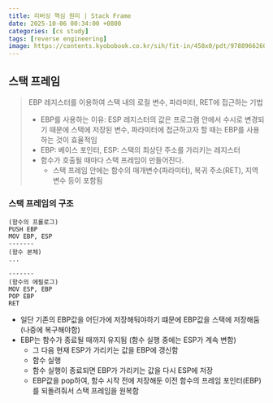 ```yaml
---
title: 리버싱 핵심 원리 | Stack Frame
date: 2025-10-06 00:34:00 +0800
categories: [cs study]
tags: [reverse engineering]
image: https://contents.kyobobook.co.kr/sih/fit-in/458x0/pdt/9788966260522.jpg
---
```


## 스택 프레임
> EBP 레지스터를 이용하여 스택 내의 로컬 변수, 파라미터, RET에 접근하는 기법
>   - EBP를 사용하는 이유: ESP 레지스터의 값은 프로그램 안에서 수시로 변경되기 때문에 스택에 저장된 변수, 파라미터에 접근하고자 할 때는 EBP를 사용하는 것이 효율적임
>   - EBP: 베이스 포인터, ESP: 스택의 최상단 주소를 가리키는 레지스터
>   - 함수가 호출될 때마다 스택 프레임이 만들어진다. 
>       - 스택 프레임 안에는 함수의 매개변수(파라미터), 복귀 주소(RET), 지역 변수 등이 포함됨

### 스택 프레임의 구조
```
(함수의 프롤로그)
PUSH EBP
MOV EBP, ESP
-------
(함수 본체)
...

-------
(함수의 에필로그)
MOV ESP, EBP
POP EBP
RET
```
- 일단 기존의 EBP값을 어딘가에 저장해둬야하기 떄문에 EBP값을 스택에 저장해둠 (나중에 복구해야함)
- EBP는 함수가 종료될 때까지 유지됨 (함수 실행 중에는 ESP가 계속 변함)
    - 그 다음 현재 ESP가 가리키는 값을 EBP에 갱신함 
    - 함수 실행 
    - 함수 실행이 종료되면 EBP가 가리키는 값을 다시 ESP에 저장
    - EBP값을 pop하여, 함수 시작 전에 저장해둔 이전 함수의 프레임 포인터(EBP)를 되돌려줘서 스택 프레임을 원복함
